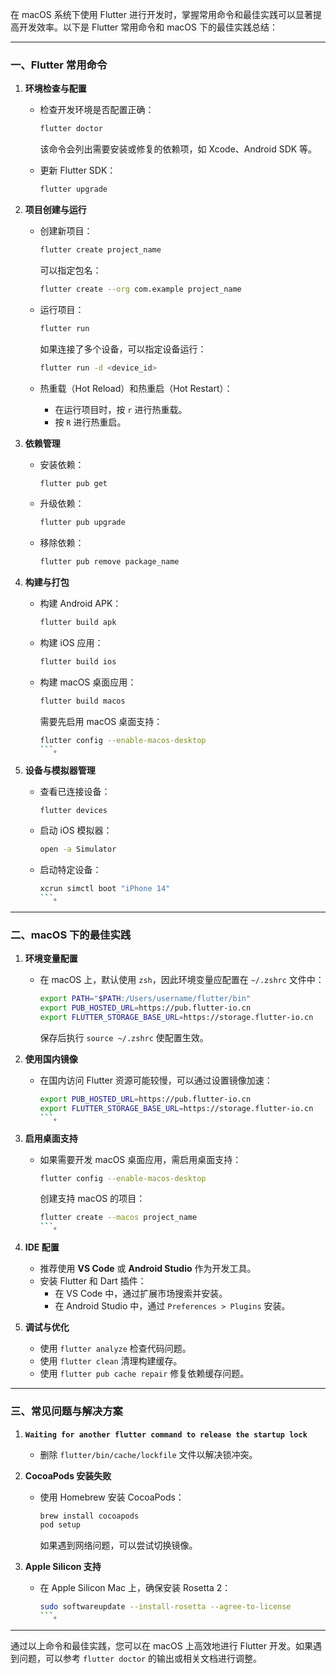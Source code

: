 在 macOS 系统下使用 Flutter 进行开发时，掌握常用命令和最佳实践可以显著提高开发效率。以下是 Flutter 常用命令和 macOS 下的最佳实践总结：

---

### 一、Flutter 常用命令
1. **环境检查与配置**
   - 检查开发环境是否配置正确：
     ```bash
     flutter doctor
     ```
     该命令会列出需要安装或修复的依赖项，如 Xcode、Android SDK 等。

   - 更新 Flutter SDK：
     ```bash
     flutter upgrade
     ```

2. **项目创建与运行**
   - 创建新项目：
     ```bash
     flutter create project_name
     ```
     可以指定包名：
     ```bash
     flutter create --org com.example project_name
     ```

   - 运行项目：
     ```bash
     flutter run
     ```
     如果连接了多个设备，可以指定设备运行：
     ```bash
     flutter run -d <device_id>
     ```

   - 热重载（Hot Reload）和热重启（Hot Restart）：
     - 在运行项目时，按 `r` 进行热重载。
     - 按 `R` 进行热重启。

3. **依赖管理**
   - 安装依赖：
     ```bash
     flutter pub get
     ```
   - 升级依赖：
     ```bash
     flutter pub upgrade
     ```
   - 移除依赖：
     ```bash
     flutter pub remove package_name
     ```

4. **构建与打包**
   - 构建 Android APK：
     ```bash
     flutter build apk
     ```
   - 构建 iOS 应用：
     ```bash
     flutter build ios
     ```
   - 构建 macOS 桌面应用：
     ```bash
     flutter build macos
     ```
     需要先启用 macOS 桌面支持：
     ```bash
     flutter config --enable-macos-desktop
     ```。

5. **设备与模拟器管理**
   - 查看已连接设备：
     ```bash
     flutter devices
     ```
   - 启动 iOS 模拟器：
     ```bash
     open -a Simulator
     ```
   - 启动特定设备：
     ```bash
     xcrun simctl boot "iPhone 14"
     ```。

---

### 二、macOS 下的最佳实践
1. **环境变量配置**
   - 在 macOS 上，默认使用 `zsh`，因此环境变量应配置在 `~/.zshrc` 文件中：
     ```bash
     export PATH="$PATH:/Users/username/flutter/bin"
     export PUB_HOSTED_URL=https://pub.flutter-io.cn
     export FLUTTER_STORAGE_BASE_URL=https://storage.flutter-io.cn
     ```
     保存后执行 `source ~/.zshrc` 使配置生效。

2. **使用国内镜像**
   - 在国内访问 Flutter 资源可能较慢，可以通过设置镜像加速：
     ```bash
     export PUB_HOSTED_URL=https://pub.flutter-io.cn
     export FLUTTER_STORAGE_BASE_URL=https://storage.flutter-io.cn
     ```。

3. **启用桌面支持**
   - 如果需要开发 macOS 桌面应用，需启用桌面支持：
     ```bash
     flutter config --enable-macos-desktop
     ```
     创建支持 macOS 的项目：
     ```bash
     flutter create --macos project_name
     ```。

4. **IDE 配置**
   - 推荐使用 **VS Code** 或 **Android Studio** 作为开发工具。
   - 安装 Flutter 和 Dart 插件：
     - 在 VS Code 中，通过扩展市场搜索并安装。
     - 在 Android Studio 中，通过 `Preferences > Plugins` 安装。

5. **调试与优化**
   - 使用 `flutter analyze` 检查代码问题。
   - 使用 `flutter clean` 清理构建缓存。
   - 使用 `flutter pub cache repair` 修复依赖缓存问题。

---

### 三、常见问题与解决方案
1. **`Waiting for another flutter command to release the startup lock`**
   - 删除 `flutter/bin/cache/lockfile` 文件以解决锁冲突。

2. **CocoaPods 安装失败**
   - 使用 Homebrew 安装 CocoaPods：
     ```bash
     brew install cocoapods
     pod setup
     ```
     如果遇到网络问题，可以尝试切换镜像。

3. **Apple Silicon 支持**
   - 在 Apple Silicon Mac 上，确保安装 Rosetta 2：
     ```bash
     sudo softwareupdate --install-rosetta --agree-to-license
     ```。

---

通过以上命令和最佳实践，您可以在 macOS 上高效地进行 Flutter 开发。如果遇到问题，可以参考 `flutter doctor` 的输出或相关文档进行调整。